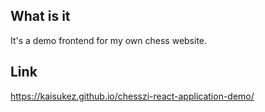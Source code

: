 ## What is it
It's a demo frontend for my own chess website.

## Link
https://kaisukez.github.io/chesszi-react-application-demo/
